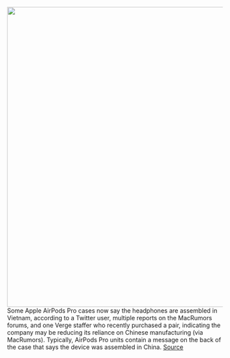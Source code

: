 <img src='https://cdn.vox-cdn.com/thumbor/JFQG9IzoRf064kIyzF7IwFMvaOg=/0x0:2040x1360/1200x800/filters:focal(857x517:1183x843)/cdn.vox-cdn.com/uploads/chorus_image/image/66828541/cwelch_191031_3763_0002.0.jpg' width='700px' /><br/>
Some Apple AirPods Pro cases now say the headphones are assembled in Vietnam, according to a Twitter user, multiple reports on the MacRumors forums, and one Verge staffer who recently purchased a pair, indicating the company may be reducing its reliance on Chinese manufacturing (via MacRumors). Typically, AirPods Pro units contain a message on the back of the case that says the device was assembled in China.
<a href='https://www.theverge.com/2020/5/21/21266574/apple-airpods-pro-vietnam-china-chinese-manufacturing'> Source <a/>